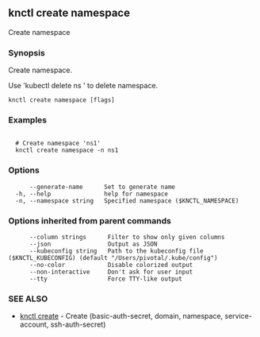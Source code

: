 ## knctl create namespace

Create namespace

### Synopsis

Create namespace.

Use 'kubectl delete ns <name>' to delete namespace.

```
knctl create namespace [flags]
```

### Examples

```

  # Create namespace 'ns1'
  knctl create namespace -n ns1
```

### Options

```
      --generate-name      Set to generate name
  -h, --help               help for namespace
  -n, --namespace string   Specified namespace ($KNCTL_NAMESPACE)
```

### Options inherited from parent commands

```
      --column strings      Filter to show only given columns
      --json                Output as JSON
      --kubeconfig string   Path to the kubeconfig file ($KNCTL_KUBECONFIG) (default "/Users/pivotal/.kube/config")
      --no-color            Disable colorized output
      --non-interactive     Don't ask for user input
      --tty                 Force TTY-like output
```

### SEE ALSO

* [knctl create](knctl_create.md)	 - Create (basic-auth-secret, domain, namespace, service-account, ssh-auth-secret)

